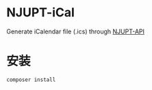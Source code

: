 # NJUPT-iCal


Generate iCalendar file (.ics) through [NJUPT-API](https://github.com/gaoliang/NJUPT-API)

# 安装

```
composer install
```





